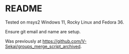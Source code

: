 # README

Tested on msys2 Windows 11, Rocky Linux and Fedora 36.

Ensure git email and name are setup.

Was previously at https://github.com/V-Sekai/groups_merge_script_archived.

